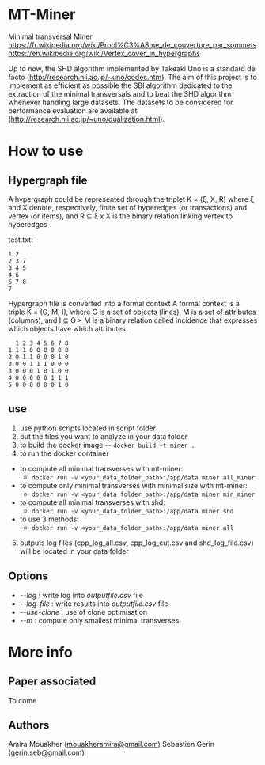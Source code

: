 
# MT-Miner

Minimal transversal Miner
https://fr.wikipedia.org/wiki/Probl%C3%A8me_de_couverture_par_sommets
https://en.wikipedia.org/wiki/Vertex_cover_in_hypergraphs

Up to now, the SHD algorithm implemented by Takeaki Uno is a standard de facto (http://research.nii.ac.jp/~uno/codes.htm). The aim of this project is to implement as efficient as possible the SBI algorithm dedicated to the extraction of the minimal transversals and to beat the SHD algorithm whenever handling large datasets. The datasets to be considered for performance evaluation are available at (http://research.nii.ac.jp/~uno/dualization.html).

# How to use

## Hypergraph file

A hypergraph could be represented through the triplet K = (ξ, X, R) where ξ and X denote, respectively, finite set of hyperedges (or transactions) and vertex (or items), and R ⊆ ξ x X is the binary relation linking vertex to hyperedges

test.txt: 
```
1 2 
2 3 7 
3 4 5 
4 6 
6 7 8 
7 
```

Hypergraph file is converted into a formal context
A formal context is a triple K = (G, M, I), where G is a set of objects (lines), M is a set of attributes (columns), and I ⊆ G × M is a binary relation called incidence that expresses which objects have which attributes.
```
  1 2 3 4 5 6 7 8
1 1 1 0 0 0 0 0 0
2 0 1 1 0 0 0 1 0
3 0 0 1 1 1 0 0 0
3 0 0 0 1 0 1 0 0
4 0 0 0 0 0 1 1 1
5 0 0 0 0 0 0 1 0
```
## use

1. use python scripts located in script folder
2. put the files you want to analyze in your data folder
3. to build the docker image 
-- ```docker build -t miner . ```
4. to run the docker container
- to compute all minimal transverses with mt-miner:
  - ```docker run -v <your_data_folder_path>:/app/data miner all_miner```
- to compute only minimal transverses with minimal size with mt-miner:
  - ```docker run -v <your_data_folder_path>:/app/data miner min_miner```
- to compute all minimal transverses with shd:
  - ```docker run -v <your_data_folder_path>:/app/data miner shd```
- to use 3 methods:
  - ```docker run -v <your_data_folder_path>:/app/data miner all```
5.  outputs log files (cpp_log_all.csv, cpp_log_cut.csv and shd_log_file.csv) will be located in your data folder 

## Options
- *--log* : write log into *outputfile.csv* file
- *--log-file* : write results into *outputfile.csv* file
- *--use-clone* : use of clone optimisation
- *--m* : compute only smallest minimal transverses


# More info

## Paper associated

To come

## Authors

Amira Mouakher (<mouakheramira@gmail.com>)
Sebastien Gerin (<gerin.seb@gmail.com>)
